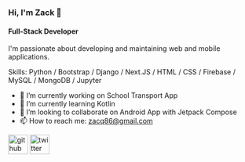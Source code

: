 ### Hi, I'm Zack 👋
#### Full-Stack Developer

I'm passionate about developing and maintaining web and mobile applications.

Skills: Python / Bootstrap / Django / Next.JS / HTML / CSS / Firebase / MySQL / MongoDB / Jupyter 

- 🔭 I’m currently working on School Transport App 
- 🌱 I’m currently learning Kotlin 
- 👯 I’m looking to collaborate on Android App with Jetpack Compose 
- 📫 How to reach me: zacq86@gmail.com 

[<img src='https://cdn.jsdelivr.net/npm/simple-icons@3.0.1/icons/github.svg' alt='github' height='40'>](https://github.com/zmutisya)  [<img src='https://cdn.jsdelivr.net/npm/simple-icons@3.0.1/icons/twitter.svg' alt='twitter' height='40'>](https://twitter.com/@254_Zack)  

